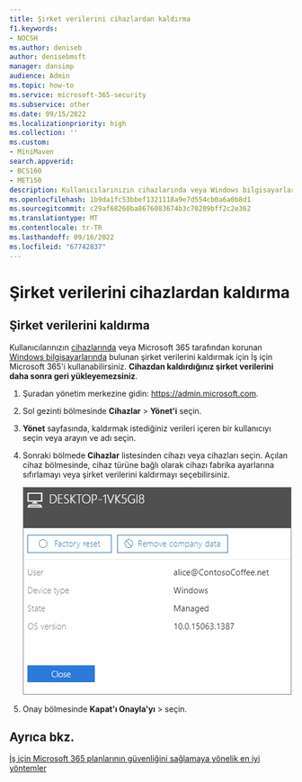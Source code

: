 ```yaml
---
title: Şirket verilerini cihazlardan kaldırma
f1.keywords:
- NOCSH
ms.author: deniseb
author: denisebmsft
manager: dansimp
audience: Admin
ms.topic: how-to
ms.service: microsoft-365-security
ms.subservice: other
ms.date: 09/15/2022
ms.localizationpriority: high
ms.collection: ''
ms.custom:
- MiniMaven
search.appverid:
- BCS160
- MET150
description: Kullanıcılarınızın cihazlarında veya Windows bilgisayarlarında bulunan şirket verilerini kaldırmak için İş için Microsoft 365'i nasıl kullanacağınızı keşfedin.
ms.openlocfilehash: 1b9da1fc53bbef1321118a9e7d554cb0a6a0b8d1
ms.sourcegitcommit: c29af68260ba8676083674b3c70209bff2c2e362
ms.translationtype: MT
ms.contentlocale: tr-TR
ms.lasthandoff: 09/16/2022
ms.locfileid: "67742837"
---
```

# <a name="remove-company-data-from-devices"></a>Şirket verilerini cihazlardan kaldırma

## <a name="remove-company-data"></a>Şirket verilerini kaldırma

Kullanıcılarınızın [cihazlarında](m365bp-app-protection-settings-for-android-and-ios.md) veya Microsoft 365 tarafından korunan [Windows bilgisayarlarında](m365bp-protection-settings-for-windows-10-devices.md) bulunan şirket verilerini kaldırmak için İş için Microsoft 365'i kullanabilirsiniz. **Cihazdan kaldırdığınız şirket verilerini daha sonra geri yükleyemezsiniz**. 
  
1. Şuradan yönetim merkezine gidin: <a href="https://go.microsoft.com/fwlink/p/?linkid=837890" target="_blank">https://admin.microsoft.com</a>.
    
2. Sol gezinti bölmesinde **Cihazlar**  \> **Yönet'i** seçin.
  
3. **Yönet** sayfasında, kaldırmak istediğiniz verileri içeren bir kullanıcıyı seçin veya arayın ve adı seçin. 
    
4. Sonraki bölmede **Cihazlar** listesinden cihazı veya cihazları seçin. Açılan cihaz bölmesinde, cihaz türüne bağlı olarak cihazı fabrika ayarlarına sıfırlamayı veya şirket verilerini kaldırmayı seçebilirsiniz. 
    
    ![Şirket verilerini kaldır bölmesinde, verileri kaldırmak istediğiniz cihazı seçin.](./../media/resetorremove.png)
  
5. Onay bölmesinde **Kapat'ı Onayla'yı** \> seçin.
    

## <a name="see-also"></a>Ayrıca bkz.

[İş için Microsoft 365 planlarının güvenliğini sağlamaya yönelik en iyi yöntemler](../admin/security-and-compliance/secure-your-business-data.md)